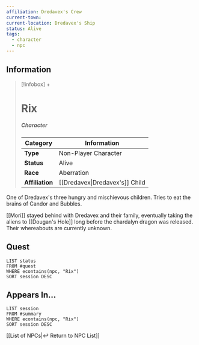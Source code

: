```yaml
---
affiliation: Dredavex's Crew
current-town: 
current-location: Dredavex's Ship
status: Alive
tags:
  - character
  - npc
---
```


## Information
> [!infobox] +
> # Rix
> ##### Character
> | Category | Information |
> | ---- | ---- |
> | **Type** | Non-Player Character |
> | **Status** | Alive |
> | **Race** | Aberration |
> | **Affiliation** | [[Dredavex\|Dredavex's]] Child |

One of Dredavex's three hungry and mischievous children. Tries to eat the brains of Candor and Bubbles.

[[Mori]] stayed behind with Dredavex and their family, eventually taking the aliens to [[Dougan's Hole]] long before the chardalyn dragon was released. Their whereabouts are currently unknown.

## Quest

```dataview
LIST status
FROM #quest 
WHERE econtains(npc, "Rix")
SORT session DESC
```

## Appears In...
```dataview
LIST session
FROM #summary
WHERE econtains(npc, "Rix")
SORT session DESC
```

[[List of NPCs|↩️ Return to NPC List]]